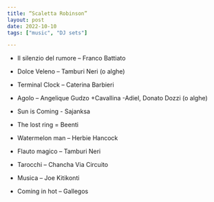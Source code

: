 ```yaml
---
title: “Scaletta Robinson”
layout: post
date: 2022-10-10
tags: ["music", "DJ sets"]

---
```


- Il silenzio del rumore – Franco Battiato 

- Dolce Veleno – Tamburi Neri (o alghe) 

- Terminal Clock – Caterina Barbieri   

- Agolo – Angelique Gudzo +Cavallina -Adiel, Donato Dozzi (o alghe)  

- Sun is Coming - Sajanksa   

- The lost ring = Beenti  

- Watermelon man – Herbie Hancock  

- Flauto magico – Tamburi Neri  

- Tarocchi – Chancha Via Circuito  

- Musica – Joe Kitikonti  

- Coming in hot – Gallegos  


